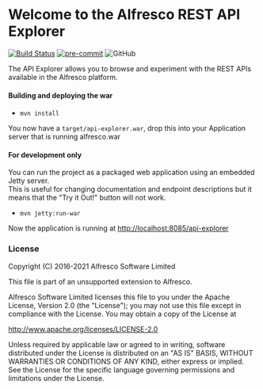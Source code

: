 # Welcome to the Alfresco REST API Explorer

[![Build Status](https://travis-ci.com/Alfresco/rest-api-explorer.svg?branch=master)](https://travis-ci.com/Alfresco/rest-api-explorer)
[![pre-commit](https://img.shields.io/badge/pre--commit-enabled-brightgreen?logo=pre-commit&logoColor=white)](https://github.com/pre-commit/pre-commit)
![GitHub](https://img.shields.io/github/license/Alfresco/rest-api-explorer?color=brightgreen)

The API Explorer allows you to browse and experiment with the REST APIs available in the Alfresco platform.

#### Building and deploying the war
- `mvn install`

You now have a `target/api-explorer.war`, drop this into your Application server that is running alfresco.war

#### For development only
You can run the project as a packaged web application using an embedded Jetty server.  
This is useful for changing documentation and endpoint descriptions but it means that the "Try it Out!" button will not work.

- `mvn jetty:run-war`

Now the application is running at [http://localhost:8085/api-explorer](http://localhost:8085/api-explorer/)

### License
Copyright (C) 2016-2021 Alfresco Software Limited

This file is part of an unsupported extension to Alfresco.

Alfresco Software Limited licenses this file
to you under the Apache License, Version 2.0 (the
"License"); you may not use this file except in compliance
with the License.  You may obtain a copy of the License at

 http://www.apache.org/licenses/LICENSE-2.0

Unless required by applicable law or agreed to in writing,
software distributed under the License is distributed on an
"AS IS" BASIS, WITHOUT WARRANTIES OR CONDITIONS OF ANY
KIND, either express or implied.  See the License for the
specific language governing permissions and limitations
under the License.
